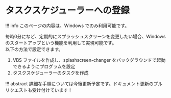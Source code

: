 # タスクスケジューラーへの登録

!!! info
    このページの内容は、Windows でのみ利用可能です。

毎時0分になど、定期的にスプラッシュスクリーンを変更したい場合、Windows のスタートアップという機能を利用して実現可能です。  
以下の方法で設定できます。

1. VBS ファイルを作成し、splashscreen-changer をバックグラウンドで起動できるようにプログラムを設定
2. タスクスケジューラーのタスクを作成

!!! abstract
    詳細な手順については今後更新予定です。ドキュメント更新のプルリクエストも受け付けています！
